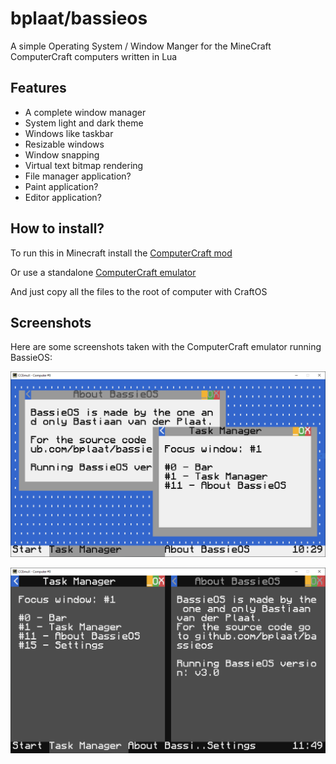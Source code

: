 # bplaat/bassieos
A simple Operating System / Window Manger for the MineCraft ComputerCraft computers written in Lua

## Features
- A complete window manager
- System light and dark theme
- Windows like taskbar
- Resizable windows
- Window snapping
- Virtual text bitmap rendering
- File manager application?
- Paint application?
- Editor application?

## How to install?
To run this in Minecraft install the [ComputerCraft mod](https://www.computercraft.info/)

Or use a standalone [ComputerCraft emulator](https://emux.cc/)

And just copy all the files to the root of computer with CraftOS

## Screenshots
Here are some screenshots taken with the ComputerCraft emulator running BassieOS:

![Screenshot 1](docs/screenshot1.png)

![Screenshot 2](docs/screenshot2.png)
